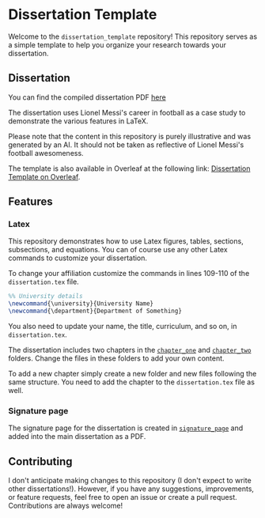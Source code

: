 # Dissertation Template

Welcome to the `dissertation_template` repository!
This repository serves as a simple template to help you organize 
your research towards your dissertation.

## Dissertation

You can find the compiled dissertation PDF [here](dissertation.pdf)

The dissertation uses Lionel Messi's career in football as a case study to demonstrate the various features in LaTeX.

Please note that the content in this repository is purely illustrative and was generated by an AI.
It should not be taken as reflective of Lionel Messi's football awesomeness.

The template is also available in Overleaf at the following link: [Dissertation Template on Overleaf](https://www.overleaf.com/read/qnwhpvcttwhk#fb94e3).

## Features

### Latex

This repository demonstrates how to use Latex figures, tables, sections, 
subsections, and equations.
You can of course use any other Latex commands to customize 
your dissertation.

To change your affiliation customize the commands in lines 109-110 of the `dissertation.tex` file.

```tex
%% University details
\newcommand{\university}{University Name}
\newcommand{\department}{Department of Something}
```

You also need to update your name, the title, curriculum, and so on, in `dissertation.tex`.

The dissertation includes two chapters in the [`chapter_one`](chapter_one) and [`chapter_two`](chapter_two) folders.
Change the files in these folders to add your own content.

To add a new chapter simply create a new folder and new files following 
the same structure.
You need to add the chapter to the `dissertation.tex` file as well.

### Signature page

The signature page for the dissertation is created in [`signature_page`](signature_page) and added into the main dissertation as a PDF.

## Contributing

I don't anticipate making changes to this repository (I don't expect to write
other dissertations!).
However, if you have any suggestions, improvements, or feature requests, feel free to open an issue or create a pull request.
Contributions are always welcome!

